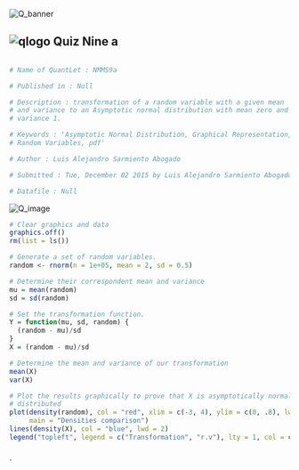![Q_banner](https://github.com/QuantLet/Styleguide-and-Validation-procedure/blob/master/pictures/banner.png)

## ![qlogo](https://github.com/QuantLet/Styleguide-and-Validation-procedure/blob/master/pictures/qloqo.png) **Quiz Nine a**

```yaml

# Name of QuantLet : NMMS9a

# Published in : Null

# Description : transformation of a random variable with a given mean
# and variance to an Asymptotic normal distribution with mean zero and
# variance 1.

# Keywords : 'Asymptotic Normal Distribution, Graphical Representation,
# Random Variables, pdf'

# Author : Luis Alejandro Sarmiento Abogado

# Submitted : Tue, December 02 2015 by Luis Alejandro Sarmiento Abogado

# Datafile : Null
```
![Q_image](https://cloud.githubusercontent.com/assets/15620386/11482450/2322e7f6-97a3-11e5-823d-5ae1f169c737.png)

```r
# Clear graphics and data
graphics.off()
rm(list = ls())

# Generate a set of random variables.
random <- rnorm(n = 1e+05, mean = 2, sd = 0.5)

# Determine their correspondent mean and variance
mu = mean(random)
sd = sd(random)

# Set the transformation function.
Y = function(mu, sd, random) {
  (random - mu)/sd
}
X = (random - mu)/sd

# Determine the mean and variance of our transformation
mean(X)
var(X)

# Plot the results graphically to prove that X is asymptotically normal
# distributed
plot(density(random), col = "red", xlim = c(-3, 4), ylim = c(0, .8), lwd = 2, 
     main = "Densities comparison")
lines(density(X), col = "blue", lwd = 2)
legend("topleft", legend = c("Transformation", "r.v"), lty = 1, col = c("blue", 
                                                                        "red"), cex = 0.9)

```




`


